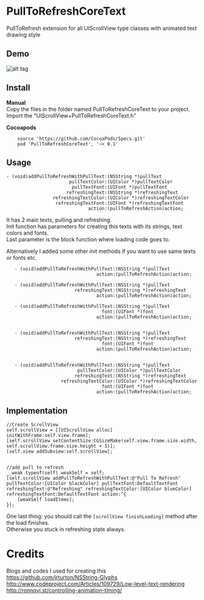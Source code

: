 PullToRefreshCoreText
=====================

PullToRefresh extension for all UIScrollView type classes with animated text drawing style<br>

Demo
----

![alt tag](https://raw.githubusercontent.com/cemolcay/PullToRefreshCoreText/master/demo.gif)

Install
-------

**Manual**  
Copy the files in the folder named PullToRefreshCoreText to your project.  
Import the "UIScrollView+PullToRefreshCoreText.h"  
  
**Cocoapods**

```
    source 'https://github.com/CocoaPods/Specs.git'
    pod 'PullToRefreshCoreText', '~> 0.1'
``` 

Usage
-----

	- (void)addPullToRefreshWithPullText:(NSString *)pullText
	                       pullTextColor:(UIColor *)pullTextColor
	                        pullTextFont:(UIFont *)pullTextFont
	                      refreshingText:(NSString *)refreshingText
	                 refreshingTextColor:(UIColor *)refreshingTextColor
	                  refreshingTextFont:(UIFont *)refreshingTextFont
	                              action:(pullToRefreshAction)action;

It has 2 main texts, pulling and refreshing. <br>
Init function has parameters for creating this texts with its strings, text colors and fonts. <br> 
Last parameter is the block function where loading code goes to. <br>

Alternatively I added some other init methods if you want to use same texts or fonts etc. <br>

	   - (void)addPullToRefreshWithPullText:(NSString *)pullText
	                                 action:(pullToRefreshAction)action;
	   
	   - (void)addPullToRefreshWithPullText:(NSString *)pullText
	                         refreshingText:(NSString *)refreshingText
	                                 action:(pullToRefreshAction)action;
	   
	   - (void)addPullToRefreshWithPullText:(NSString *)pullText
	                                   font:(UIFont *)font
	                                 action:(pullToRefreshAction)action;
	   
	   
	   - (void)addPullToRefreshWithPullText:(NSString *)pullText
	                         refreshingText:(NSString *)refreshingText
	                                   font:(UIFont *)font
	                                 action:(pullToRefreshAction)action;
	   
	   
	   - (void)addPullToRefreshWithPullText:(NSString *)pullText
	                          pullTextColor:(UIColor *)pullTextColor
	                         refreshingText:(NSString *)refreshingText
	                    refreshingTextColor:(UIColor *)refreshingTextColor
	                                   font:(UIFont *)font
	                                 action:(pullToRefreshAction)action;


Implementation
--------------

    //Create ScrollView
    self.scrollView = [[UIScrollView alloc] initWithFrame:self.view.frame];
    [self.scrollView setContentSize:CGSizeMake(self.view.frame.size.width, self.scrollView.frame.size.height + 1)];
    [self.view addSubview:self.scrollView];

    
    //add pull to refresh
    __weak typeof(self) weakSelf = self;
    [self.scrollView addPullToRefreshWithPullText:@"Pull To Refresh" pullTextColor:[UIColor blackColor] pullTextFont:DefaultTextFont refreshingText:@"Refreshing" refreshingTextColor:[UIColor blueColor] refreshingTextFont:DefaultTextFont action:^{
        [weakSelf loadItems];
    }];


One last thing: you should call the `[scrollView finishLoading]` method after the load finishes.<br>
Otherwise you stuck in refreshing state always.

Credits
=======

Blogs and codes I used for creating this<br>
https://github.com/jrturton/NSString-Glyphs<br>
http://www.codeproject.com/Articles/109729/Low-level-text-rendering<br>
http://ronnqvi.st/controlling-animation-timing/<br>
